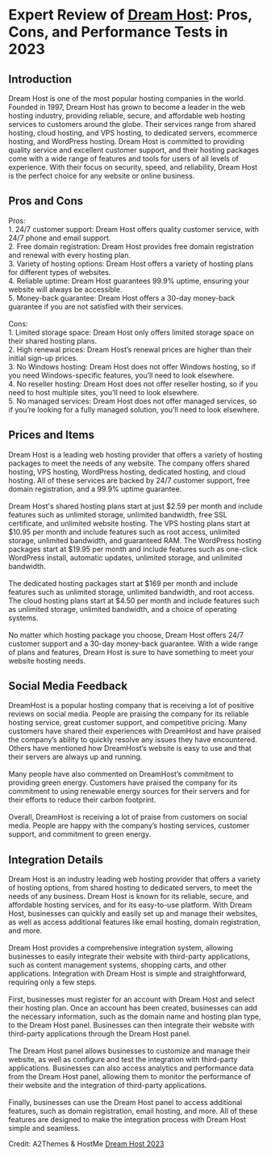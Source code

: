 <h1>Expert Review of <a href="https://a2themes.com/dream-host-reviews">Dream Host</a>: Pros, Cons, and Performance Tests in 2023</h1>
<h2>Introduction</h2>
Dream Host is one of the most popular hosting companies in the world. Founded in 1997, Dream Host has grown to become a leader in the web hosting industry, providing reliable, secure, and affordable web hosting services to customers around the globe. Their services range from shared hosting, cloud hosting, and VPS hosting, to dedicated servers, ecommerce hosting, and WordPress hosting. Dream Host is committed to providing quality service and excellent customer support, and their hosting packages come with a wide range of features and tools for users of all levels of experience. With their focus on security, speed, and reliability, Dream Host is the perfect choice for any website or online business.
<h2>Pros and Cons</h2>
Pros:<br>1. 24/7 customer support: Dream Host offers quality customer service, with 24/7 phone and email support.<br>2. Free domain registration: Dream Host provides free domain registration and renewal with every hosting plan.<br>3. Variety of hosting options: Dream Host offers a variety of hosting plans for different types of websites.<br>4. Reliable uptime: Dream Host guarantees 99.9% uptime, ensuring your website will always be accessible.<br>5. Money-back guarantee: Dream Host offers a 30-day money-back guarantee if you are not satisfied with their services.<br><br>Cons:<br>1. Limited storage space: Dream Host only offers limited storage space on their shared hosting plans.<br>2. High renewal prices: Dream Host’s renewal prices are higher than their initial sign-up prices.<br>3. No Windows hosting: Dream Host does not offer Windows hosting, so if you need Windows-specific features, you’ll need to look elsewhere.<br>4. No reseller hosting: Dream Host does not offer reseller hosting, so if you need to host multiple sites, you’ll need to look elsewhere.<br>5. No managed services: Dream Host does not offer managed services, so if you’re looking for a fully managed solution, you’ll need to look elsewhere.
<h2>Prices and Items</h2>
Dream Host is a leading web hosting provider that offers a variety of hosting packages to meet the needs of any website. The company offers shared hosting, VPS hosting, WordPress hosting, dedicated hosting, and cloud hosting. All of these services are backed by 24/7 customer support, free domain registration, and a 99.9% uptime guarantee. <br><br>Dream Host's shared hosting plans start at just $2.59 per month and include features such as unlimited storage, unlimited bandwidth, free SSL certificate, and unlimited website hosting. The VPS hosting plans start at $10.95 per month and include features such as root access, unlimited storage, unlimited bandwidth, and guaranteed RAM. The WordPress hosting packages start at $19.95 per month and include features such as one-click WordPress install, automatic updates, unlimited storage, and unlimited bandwidth. <br><br>The dedicated hosting packages start at $169 per month and include features such as unlimited storage, unlimited bandwidth, and root access. The cloud hosting plans start at $4.50 per month and include features such as unlimited storage, unlimited bandwidth, and a choice of operating systems.<br><br>No matter which hosting package you choose, Dream Host offers 24/7 customer support and a 30-day money-back guarantee. With a wide range of plans and features, Dream Host is sure to have something to meet your website hosting needs.
<h2>Social Media Feedback</h2>
DreamHost is a popular hosting company that is receiving a lot of positive reviews on social media. People are praising the company for its reliable hosting service, great customer support, and competitive pricing. Many customers have shared their experiences with DreamHost and have praised the company’s ability to quickly resolve any issues they have encountered. Others have mentioned how DreamHost’s website is easy to use and that their servers are always up and running.<br><br>Many people have also commented on DreamHost’s commitment to providing green energy. Customers have praised the company for its commitment to using renewable energy sources for their servers and for their efforts to reduce their carbon footprint.<br><br>Overall, DreamHost is receiving a lot of praise from customers on social media. People are happy with the company’s hosting services, customer support, and commitment to green energy.
<h2>Integration Details</h2>
Dream Host is an industry leading web hosting provider that offers a variety of hosting options, from shared hosting to dedicated servers, to meet the needs of any business. Dream Host is known for its reliable, secure, and affordable hosting services, and for its easy-to-use platform. With Dream Host, businesses can quickly and easily set up and manage their websites, as well as access additional features like email hosting, domain registration, and more.<br><br>Dream Host provides a comprehensive integration system, allowing businesses to easily integrate their website with third-party applications, such as content management systems, shopping carts, and other applications. Integration with Dream Host is simple and straightforward, requiring only a few steps.<br><br>First, businesses must register for an account with Dream Host and select their hosting plan. Once an account has been created, businesses can add the necessary information, such as the domain name and hosting plan type, to the Dream Host panel. Businesses can then integrate their website with third-party applications through the Dream Host panel.<br><br>The Dream Host panel allows businesses to customize and manage their website, as well as configure and test the integration with third-party applications. Businesses can also access analytics and performance data from the Dream Host panel, allowing them to monitor the performance of their website and the integration of third-party applications.<br><br>Finally, businesses can use the Dream Host panel to access additional features, such as domain registration, email hosting, and more. All of these features are designed to make the integration process with Dream Host simple and seamless.
<p>Credit: A2Themes & HostMe <a href="https://a2themes.com/dream-host-reviews">Dream Host 2023</a></p>